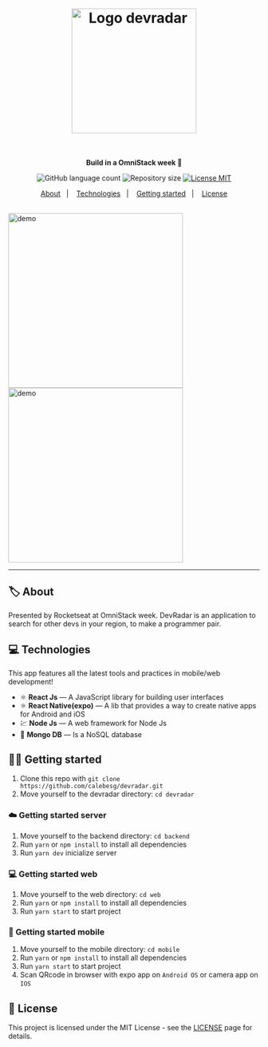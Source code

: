 <h1 align="center">
  <img src="https://user-images.githubusercontent.com/36782514/85341731-4b1a7600-b4bf-11ea-98fd-ef613d52b838.png" alt="Logo devradar" width="250">
</h1>
<br>

<p align="center"><b>Build in a OmniStack week 🚀</b></p>

<p align="center">
  <img alt="GitHub language count" src="https://img.shields.io/github/languages/count/calebesg/devradar">

  <img alt="Repository size" src="https://img.shields.io/github/repo-size/calebesg/devradar">

  <a href="https://opensource.org/licenses/MIT">
    <img src="https://img.shields.io/badge/License-MIT-green.svg" alt="License MIT">
  </a>
</p>

<p align="center">
  <a href="#-About">About</a>&nbsp;&nbsp;&nbsp;|&nbsp;&nbsp;&nbsp;
  <a href="#-Technologies">Technologies</a>&nbsp;&nbsp;&nbsp;|&nbsp;&nbsp;&nbsp;
  <a href="#-Getting-started">Getting started</a>&nbsp;&nbsp;&nbsp;|&nbsp;&nbsp;&nbsp;
  <a href="#-License">License</a>
</p>
<br>

<div>
  <img src="https://user-images.githubusercontent.com/36782514/85340677-e100d180-b4bc-11ea-95a8-20b418de1d13.gif" alt="demo" height="350">
  <img src="https://user-images.githubusercontent.com/36782514/85340818-2fae6b80-b4bd-11ea-8d3c-24c9646578f9.gif" alt="demo" height="350">
</div>

<hr />

## 🏷️ About

Presented by Rocketseat at OmniStack week. DevRadar is an application to search for other devs in your region, to make a programmer pair.

## 💻 Technologies
This app features all the latest tools and practices in mobile/web development!

- ⚛️ **React Js** — A JavaScript library for building user interfaces
- ⚛️ **React Native(expo)** — A lib that provides a way to create native apps for Android and iOS
- 💹 **Node Js** — A web framework for Node Js
- 🍃 **Mongo DB** — Is a NoSQL database

## 🏃💨 Getting started

1. Clone this repo with ``git clone https://github.com/calebesg/devradar.git``
2. Move yourself to the devradar directory: ``cd devradar``

### ☁️ Getting started server

1. Move yourself to the backend directory: ``cd backend``
2. Run ``yarn`` or ``npm install`` to install all dependencies
3. Run ``yarn dev`` inicialize server

### 💻 Getting started web

1. Move yourself to the web directory: ``cd web``
2. Run ``yarn`` or ``npm install`` to install all dependencies
3. Run ``yarn start`` to start project

### 📱 Getting started mobile

1. Move yourself to the mobile directory: ``cd mobile``
2. Run ``yarn`` or ``npm install`` to install all dependencies
3. Run ``yarn start`` to start project
4. Scan QRcode in browser with expo app on ``Android OS`` or camera app on ``IOS``

## 📝 License

This project is licensed under the MIT License - see the [LICENSE](https://opensource.org/licenses/MIT) page for details.
